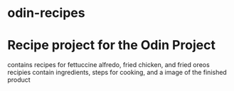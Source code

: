 # odin-recipes
# Recipe project for the Odin Project
contains recipes for fettuccine alfredo, fried chicken, and fried oreos
recipies contain ingredients, steps for cooking, and a image of the finished product